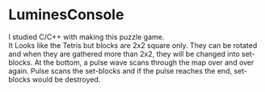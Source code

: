# LuminesConsole

I studied C/C++ with making this puzzle game.  
It Looks like the Tetris but blocks are 2x2 square only. 
They can be rotated and when they are gathered more than 2x2, they will be changed into set-blocks.
At the bottom, a pulse wave scans through the map over and over again.
Pulse scans the set-blocks and if the pulse reaches the end, set-blocks would be destroyed.
